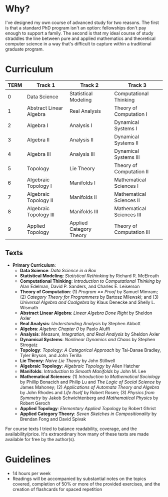 
# Why?
I've designed my own course of advanced study for two reasons. The first is that a standard PhD program isn't an option: fellowships don't pay enough to support a family. The second is that my ideal course of study straddles the line between pure and applied mathematics and theoretical computer science in a way that's difficult to capture within a traditional graduate program.


# Curriculum

| TERM   | Track 1                 | Track 2                 | Track 3                   |
| ------ | ----------------------- | ----------------------- | ------------------------- |
| 0      | Data Science            | Statistical Modeling    | Computational Thinking    |
| 1      | Abstract Linear Algebra | Real Analysis           | Theory of Computation I   |
| 2      | Algebra I               | Analysis I              | Dynamical Systems I       |
| 3      | Algebra II              | Analysis II             | Dynamical Systems II      |
| 4      | Algebra III             | Analysis III            | Dynamical Systems III     |
| 5      | Topology                | Lie Theory              | Theory of Computation II  |
| 6      | Algebraic Topology I    | Manifolds I             | Mathematical Sciences I   |
| 7      | Algebraic Topology II   | Manifolds II            | Mathematical Sciences II  |
| 8      | Algebraic Topology III  | Manifolds III           | Mathematical Sciences III |
| 9      | Applied Topology        | Applied Category Theory | Theory of Computation III |


## Texts
- **Primary Curriculum**: 
	- **Data Science**: *Data Science in a Box*
	- **Statistical Modeling**: *Statistical Rethinking* by Richard R. McElreath
	- **Computational Thinking**: *Introduction to Computational Thinking* by Alan Edelman, David P. Sanders, and Charles E. Leiserson
	- **Theory of Computation**: (1) *Program == Proof* by Samuel Mimram; (2) *Category Theory for Programmers* by Bartosz Milewski; and (3) *Universal Algebra and Coalgebra* by Klaus Denecke and Shelly L. Wismath
	- **Abstract Linear Algebra**: *Linear Algebra Done Right* by Sheldon Axler
	- **Real Analysis**: *Understanding Analysis* by Stephen Abbott
	- **Algebra**: *Algebra: Chapter 0* by Paolo Aluffi
	- **Analysis**: *Measure, Integration, and Real Analysis* by Sheldon Axler
	- **Dynamical Systems**: *Nonlinear Dynamics and Chaos* by Stephen Strogatz
	- **Topology**: *Topology: A Categorical Approach* by Tai-Danae Bradley, Tyler Bryson, and John Terilla
	- **Lie Theory**: *Naive Lie Theory* by John Stillwell
	- **Algebraic Topology**: *Algebraic Topology* by Allen Hatcher
	- **Manifolds**: *Introduction to Smooth Manifolds* by John M. Lee
	- **Mathematical Sciences**: (1) *Introduction to Mathematical Sociology* by Phillip Bonacich and Philip Lu and *The Logic of Social Science* by James Mahoney; (2) *Applications of Automata Theory and Algebra* by John Rhodes and *Life Itself* by Robert Rosen; (3) *Physics from Symmetry* by Jakob Schwichtenberg and *Mathematical Physics* by Robert Geroch
	- **Applied Topology**: *Elementary Applied Topology* by Robert Ghrist
	- **Applied Category Theory**: *Seven Sketches in Compositionality* by Brendan Fong and David Spivak


For course texts I tried to balance readability, coverage, and the availability/price. It's extraordinary how many of these texts are made available for free by the author(s).

# Guidelines
- 14 hours per week
- Readings will be accompanied by substantial notes on the topics covered, completion of 50% or more of the provided exercises, and the creation of flashcards for spaced repetition